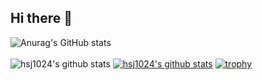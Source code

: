 ## Hi there 👋
![Anurag's GitHub stats](https://github-readme-stats.vercel.app/api?username=사용자ID&show_icons=true&theme=radical)
<br></br>
![hsj1024's github stats](https://github-readme-stats.vercel.app/api?username=hsj1024&show_icons=true)
[![hsj1024's github stats](https://github-readme-stats.vercel.app/api/top-langs/?username=hsj1024&show_icons=true&hide_border=true&title_color=004386&icon_color=004386&layout=compact)](https://github.com/hsj1024)
[![trophy](https://github-profile-trophy.vercel.app/?username=hsj1024)](https://github.com/ryo-ma/github-profile-trophy)

<!--
**hsj1024/hsj1024** is a ✨ _special_ ✨ repository because its `README.md` (this file) appears on your GitHub profile.
![header](https://capsule-render.vercel.app/api?text=seojeong)
Here are some ideas to get you started:

- 🔭 I’m currently working on ...
- 🌱 I’m currently learning ...
- 👯 I’m looking to collaborate on ...
- 🤔 I’m looking for help with ...
- 💬 Ask me about ...
- 📫 How to reach me: ...
- 😄 Pronouns: ...
- ⚡ Fun fact: ...
-->
